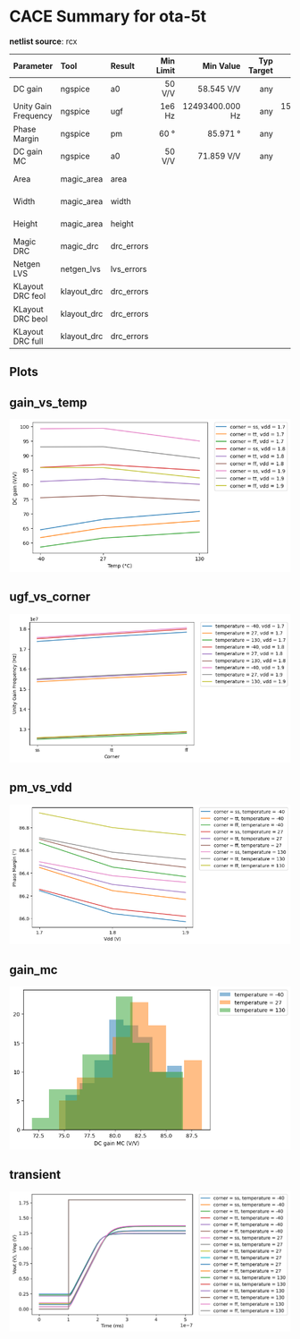 
# CACE Summary for ota-5t

**netlist source**: rcx

|      Parameter       |         Tool         |     Result      | Min Limit  |  Min Value   | Typ Target |  Typ Value   | Max Limit  |  Max Value   |  Status  |
| :------------------- | :------------------- | :-------------- | ---------: | -----------: | ---------: | -----------: | ---------: | -----------: | :------: |
| DC gain              | ngspice              | a0                   |          50 V/V | 58.545 V/V |          any | 81.080 V/V |          any | 99.356 V/V |   Pass ✅    |
| Unity Gain Frequency | ngspice              | ugf                  |          1e6 Hz | 12493400.000 Hz |          any | 15657800.000 Hz |          any | 18064600.000 Hz |   Pass ✅    |
| Phase Margin         | ngspice              | pm                   |            60 ° |   85.971 ° |          any |   86.448 ° |          any |   86.928 ° |   Pass ✅    |
| DC gain MC           | ngspice              | a0                   |          50 V/V | 71.859 V/V |          any | 81.469 V/V |          any | 88.487 V/V |   Pass ✅    |
| Area                 | magic_area           | area                 |               ​ |          ​ |            ​ |          ​ |      600 µm² | 546.975 µm² |   Pass ✅    |
| Width                | magic_area           | width                |               ​ |          ​ |            ​ |          ​ |          any |  17.000 µm |   Pass ✅    |
| Height               | magic_area           | height               |               ​ |          ​ |            ​ |          ​ |          any |  32.175 µm |   Pass ✅    |
| Magic DRC            | magic_drc            | drc_errors           |               ​ |          ​ |            ​ |          ​ |            0 |          0 |   Pass ✅    |
| Netgen LVS           | netgen_lvs           | lvs_errors           |               ​ |          ​ |            ​ |          ​ |            0 |          0 |   Pass ✅    |
| KLayout DRC feol     | klayout_drc          | drc_errors           |               ​ |          ​ |            ​ |          ​ |            0 |          0 |   Pass ✅    |
| KLayout DRC beol     | klayout_drc          | drc_errors           |               ​ |          ​ |            ​ |          ​ |            0 |          0 |   Pass ✅    |
| KLayout DRC full     | klayout_drc          | drc_errors           |               ​ |          ​ |            ​ |          ​ |            0 |          0 |   Pass ✅    |


## Plots

## gain_vs_temp

![gain_vs_temp](./ota-5t/rcx/gain_vs_temp.png)

## ugf_vs_corner

![ugf_vs_corner](./ota-5t/rcx/ugf_vs_corner.png)

## pm_vs_vdd

![pm_vs_vdd](./ota-5t/rcx/pm_vs_vdd.png)

## gain_mc

![gain_mc](./ota-5t/rcx/gain_mc.png)

## transient

![transient](./ota-5t/rcx/transient.svg)
